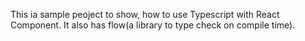 This ia sample peoject to show, how to use Typescript with React Component.
It also has flow(a library to type check on compile time).